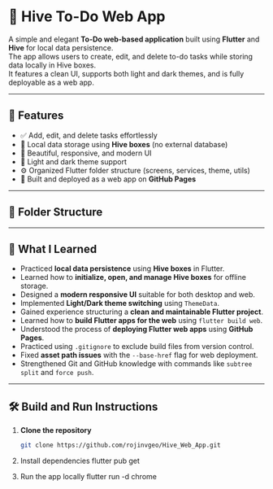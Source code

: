 # 📝 Hive To-Do Web App

A simple and elegant **To-Do web-based application** built using **Flutter** and **Hive** for local data persistence.  
The app allows users to create, edit, and delete to-do tasks while storing data locally in Hive boxes.  
It features a clean UI, supports both light and dark themes, and is fully deployable as a web app.

---

## 🚀 Features

- ✅ Add, edit, and delete tasks effortlessly  
- 💾 Local data storage using **Hive boxes** (no external database)  
- 🎨 Beautiful, responsive, and modern UI  
- 🌙 Light and dark theme support  
- ⚙️ Organized Flutter folder structure (screens, services, theme, utils)  
- 🧱 Built and deployed as a web app on **GitHub Pages**

---

## 🧩 Folder Structure

---

## 🧠 What I Learned

- Practiced **local data persistence** using **Hive boxes** in Flutter.  
- Learned how to **initialize, open, and manage Hive boxes** for offline storage.  
- Designed a **modern responsive UI** suitable for both desktop and web.  
- Implemented **Light/Dark theme switching** using `ThemeData`.  
- Gained experience structuring a **clean and maintainable Flutter project**.  
- Learned how to **build Flutter apps for the web** using `flutter build web`.  
- Understood the process of **deploying Flutter web apps** using **GitHub Pages**.  
- Practiced using `.gitignore` to exclude build files from version control.  
- Fixed **asset path issues** with the `--base-href` flag for web deployment.  
- Strengthened Git and GitHub knowledge with commands like `subtree split` and `force push`.

---

## 🛠️ Build and Run Instructions

1. **Clone the repository**
   ```bash
   git clone https://github.com/rojinvgeo/Hive_Web_App.git
   
2. Install dependencies
   flutter pub get
   
3. Run the app locally
   flutter run -d chrome





